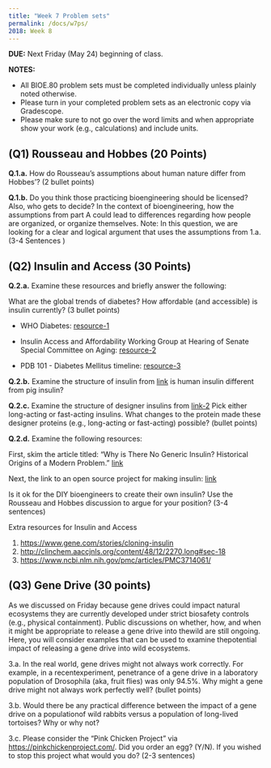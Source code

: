 ```yaml
---
title: "Week 7 Problem sets"
permalink: /docs/w7ps/
2018: Week 8
---
```


**DUE:** Next Friday (May 24) beginning of class.

**NOTES:**
  - All BIOE.80 problem sets must be completed individually unless plainly noted otherwise.
  - Please turn in your completed problem sets as an electronic copy via Gradescope.
  - Please make sure to not go over the word limits and when appropriate show your work (e.g., calculations) and include units.

## (Q1)  Rousseau and Hobbes (20 Points)

**Q.1.a.** How do Rousseau’s assumptions about human nature differ from Hobbes’? (2 bullet points)
 
**Q.1.b.** Do you think those practicing bioengineering should be licensed? Also, who gets to decide?
In the context of bioengineering, how the assumptions from part A could lead to differences regarding 
how people are organized, or organize themselves. 
Note: In this question, we are looking for a clear and logical argument that uses the assumptions from 1.a. 
(3-4 Sentences )

## (Q2) Insulin and Access (30 Points)

**Q.2.a.**  Examine these resources and briefly answer the following: 

What are the global trends of diabetes? 
How affordable (and accessible) is insulin currently? (3 bullet points)

- WHO Diabetes: [resource-1](https://www.who.int/en/news-room/fact-sheets/detail/diabetes)

- Insulin Access and Affordability Working Group at 
Hearing of Senate Special Committee on Aging: [resource-2](http://www.diabetes.org/newsroom/press-releases/2018/insulin-affordability-white-paper-release.html)

- PDB 101 - Diabetes Mellitus timeline: [resource-3](http://pdb101.rcsb.org/global-health/diabetes-mellitus/about/timeline)

**Q.2.b.**   Examine the structure of insulin from [link](http://pdb101.rcsb.org/motm/14How) is human insulin different from pig insulin? 

**Q.2.c.** Examine the structure of designer insulins from [link-2](http://pdb101.rcsb.org/motm/194) Pick either long-acting or fast-acting insulins. What changes to the protein made these designer proteins (e.g., long-acting or fast-acting) possible? (bullet points)

**Q.2.d.** Examine the following resources: 

First, skim the article titled: “Why is There No Generic Insulin? Historical Origins of a Modern Problem.” [link](https://www.nejm.org/doi/full/10.1056/NEJMms1411398)

Next, the link to an open source project for making insulin: [link](http://openinsulin.org/)

Is it ok for the DIY bioengineers to create their own insulin? Use the Rousseau and Hobbes discussion to argue for your position? (3-4 sentences)

Extra resources for Insulin and Access 
1. https://www.gene.com/stories/cloning-insulin
2. http://clinchem.aaccjnls.org/content/48/12/2270.long#sec-18
3. https://www.ncbi.nlm.nih.gov/pmc/articles/PMC3714061/

## (Q3) Gene Drive (30 points)

As we discussed on Friday because gene drives could impact natural ecosystems they are currently developed under strict biosafety controls (e.g., physical containment). Public discussions on whether, how, and when it might be appropriate to release a gene drive into thewild are still ongoing. Here, you will consider examples that can be used to examine thepotential impact of releasing a gene drive into wild ecosystems.

3.a. In the real world, gene drives might not always work correctly.  For example, in a recentexperiment, penetrance of a gene drive in a laboratory population of Drosophila (aka, fruit flies) was only 94.5%. Why might a gene drive might not always work perfectly well? (bullet points)

3.b. Would there be any practical difference between the impact of a gene drive on a populationof wild rabbits versus a population of long-lived tortoises? Why or why not?

3.c. Please consider the “Pink Chicken Project” via https://pinkchickenproject.com/. Did you order an egg? (Y/N).  If you wished to stop this project what would you do? (2-3 sentences)
